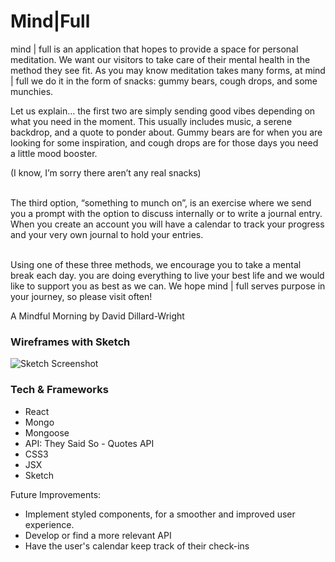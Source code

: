 # Mind|Full

mind | full is an application that hopes to provide a space for personal meditation. We want our visitors to take care of their mental health in the method they see fit. As you may know meditation takes many forms, at mind | full we do it in the form of snacks: gummy bears, cough drops, and some munchies.

Let us explain… the first two are simply sending good vibes depending on what you need in the moment. This usually includes music, a serene backdrop, and a quote to ponder about. Gummy bears are for when you are looking for some inspiration, and cough drops are for those days you need a little mood booster.

(I know, I’m sorry there aren’t any real snacks)<br/><br/>

The third option, “something to munch on”, is an exercise where we send you a prompt with the option to discuss internally or to write a journal entry. When you create an account you will have a calendar to track your progress and your very own journal to hold your entries.<br/><br/>

Using one of these three methods, we encourage you to take a mental break each day. you are doing everything to live your best life and we would like to support you as best as we can. We hope mind | full serves purpose in your journey, so please visit often!

A Mindful Morning by David Dillard-Wright

### Wireframes with Sketch

![Sketch Screenshot](http://url/to/img.png)

### Tech & Frameworks
- React
- Mongo
- Mongoose
- API: They Said So - Quotes API
- CSS3
- JSX
- Sketch

Future Improvements:
- Implement styled components, for a smoother and improved user experience.
- Develop or find a more relevant API
- Have the user's calendar keep track of their check-ins
